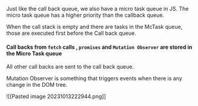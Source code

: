 Just like the call back queue, we also have a micro task queue in JS. The micro task queue has a higher priority than the callback queue. 

When the call stack is empty and there are tasks in the McTask queue, those are executed first before the Call back queue.  

#### Call backs from `fetch` calls , `promises`  and `Mutation Observer` are stored in the Micro Task queue

All other call backs are sent to the call back queue.

Mutation Observer is something that triggers events when there is any change in the DOM tree.

![[Pasted image 20231013222944.png]]
